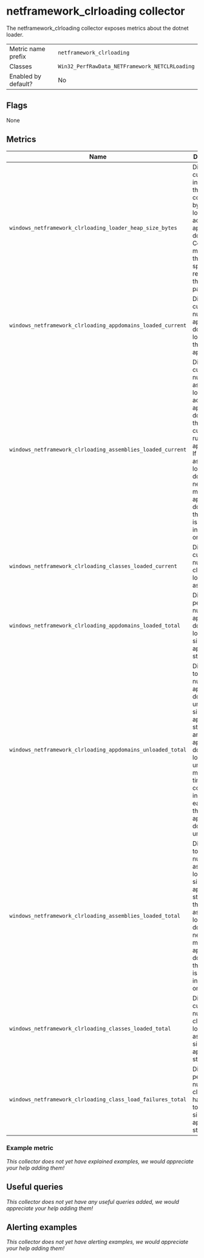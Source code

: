 # netframework_clrloading collector

The netframework_clrloading collector exposes metrics about the dotnet loader.

|||
-|-
Metric name prefix  | `netframework_clrloading`
Classes             | `Win32_PerfRawData_NETFramework_NETCLRLoading`
Enabled by default? | No

## Flags

None

## Metrics

<!-- BEGIN auto-generated metrics table -->
Name | Description | Type | Labels
-----|-------------|------|-------
`windows_netframework_clrloading_loader_heap_size_bytes` | Displays the current size, in bytes, of the memory committed by the class loader across all application domains. Committed memory is the physical space reserved in the disk paging file. | gauge | `process`
`windows_netframework_clrloading_appdomains_loaded_current` | Displays the current number of application domains loaded in this application. | gauge | `process`
`windows_netframework_clrloading_assemblies_loaded_current` | Displays the current number of assemblies loaded across all application domains in the currently running application. If the assembly is loaded as domain-neutral from multiple application domains, this counter is incremented only once. | gauge | `process`
`windows_netframework_clrloading_classes_loaded_current` | Displays the current number of classes loaded in all assemblies. | gauge | `process`
`windows_netframework_clrloading_appdomains_loaded_total` | Displays the peak number of application domains loaded since the application started. | counter | `process`
`windows_netframework_clrloading_appdomains_unloaded_total` | Displays the total number of application domains unloaded since the application started. If an application domain is loaded and unloaded multiple times, this counter increments each time the application domain is unloaded. | counter | `process`
`windows_netframework_clrloading_assemblies_loaded_total` | Displays the total number of assemblies loaded since the application started. If the assembly is loaded as domain-neutral from multiple application domains, this counter is incremented only once. | counter | `process`
`windows_netframework_clrloading_classes_loaded_total` | Displays the cumulative number of classes loaded in all assemblies since the application started. | counter | `process`
`windows_netframework_clrloading_class_load_failures_total` | Displays the peak number of classes that have failed to load since the application started. | counter | `process`
<!-- END auto-generated metrics table -->

### Example metric
_This collector does not yet have explained examples, we would appreciate your help adding them!_

## Useful queries
_This collector does not yet have any useful queries added, we would appreciate your help adding them!_

## Alerting examples
_This collector does not yet have alerting examples, we would appreciate your help adding them!_
